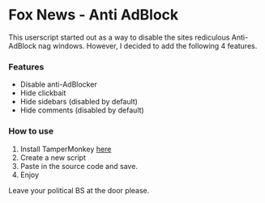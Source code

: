 # Fox News - Anti AdBlock
This userscript started out as a way to disable the sites rediculous Anti-AdBlock nag windows.  However, I decided to add the following 4 features.


### Features
- Disable anti-AdBlocker
- Hide clickbait
- Hide sidebars (disabled by default)
- Hide comments (disabled by default)





### How to use

1. Install TamperMonkey [here](https://chrome.google.com/webstore/detail/tampermonkey/dhdgffkkebhmkfjojejmpbldmpobfkfo?hl=en)
2. Create a new script
3. Paste in the source code and save.
4. Enjoy

Leave your political BS at the door please.
